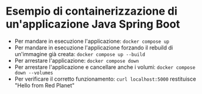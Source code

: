 # Esempio di containerizzazione di un'applicazione Java Spring Boot

- Per mandare in esecuzione l'applicazione: `docker compose up`
- Per mandare in esecuzione l'applicazione forzando il rebuild di un'immagine già creata: `docker compose up --build` 
- Per arrestare l'applicazione: `docker compose down`
- Per arrestare l'applicazione e cancellare anche i volumi: `docker compose down --volumes`
- Per verificare il corretto funzionamento: `curl localhost:5000` restituisce "Hello from Red Planet"